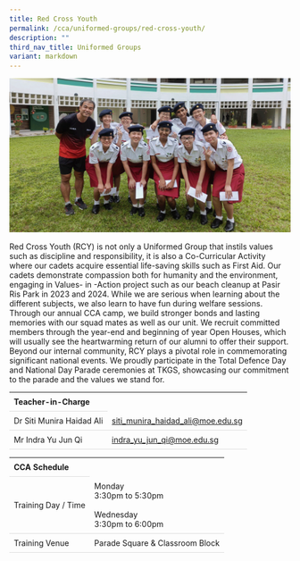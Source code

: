 ```yaml
---
title: Red Cross Youth
permalink: /cca/uniformed-groups/red-cross-youth/
description: ""
third_nav_title: Uniformed Groups
variant: markdown
---
```

<style>
table {
  border-collapse: collapse;
  width: 100%;
}

th, td {
  padding: 8px;
  text-align: left;
  border-bottom: 1px solid #ddd;
}

tr:hover {background-color: #F5F5DC;}
</style>

<img src="/images/CCA/RCY/redcross.gif">

<p>Red Cross Youth (RCY) is not only a Uniformed Group that instils values such as discipline and responsibility, it is also a Co-Curricular Activity where our cadets acquire essential life-saving skills such as First Aid. Our cadets demonstrate compassion both for humanity and the environment, engaging in Values- in -Action project such as our beach cleanup at Pasir Ris Park in 2023 and 2024. While we are serious when learning about the different subjects, we also learn to have fun during welfare sessions. Through our annual CCA camp, we build stronger bonds and lasting memories with our squad mates as well as our unit. We recruit committed members through the year-end and beginning of year Open Houses, which will usually see the heartwarming return of our alumni to offer their support. Beyond our internal community, RCY plays a pivotal role in commemorating significant national events. We proudly participate in the Total Defence Day and National Day Parade ceremonies at TKGS, showcasing our commitment to the parade and the values we stand for. </p>

<table>
	<tbody>
		<tr>
			<th colspan="1">Teacher-in-Charge</th>
</tr>
		<tr>
	<td rowspan="1">Dr Siti Munira Haidad Ali</td>
 <td><a target="" href="mailto:siti_munira_haidad_ali@moe.edu.sg">siti_munira_haidad_ali@moe.edu.sg</a></td>
	 	</tr>
<tr>
	<td rowspan="1">Mr Indra Yu Jun Qi</td>
 <td><a target="" href="mailto:indra_yu_jun_qi@moe.edu.sg">indra_yu_jun_qi@moe.edu.sg</a></td>
	 	</tr>
	</tbody>
</table>
<table>
	<tbody>
		<tr>
			<th colspan="1">CCA Schedule</th>
</tr>
		<tr>
	<td rowspan="1"> Training Day / Time</td>
<td>Monday<br>
	3:30pm to 5:30pm<br><br>
			Wednesday<br>
			3:30pm to 6:00pm</td>
	 	</tr>
<tr>
	<td rowspan="1">Training Venue</td>
 <td rowspan="1">Parade Square &amp; Classroom Block</td>
	</tr>
</tbody>
</table>